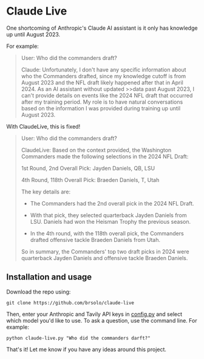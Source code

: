 # Claude Live

One shortcoming of Anthropic's Claude AI assistant is it only has knowledge up until August 2023.

For example:

>User: Who did the commanders draft?
>
>Claude: Unfortunately, I don't have any specific information about who the Commanders drafted, since my knowledge cutoff is from August 2023 and the NFL draft likely happened after that in April 2024. As an AI assistant without updated >>data past August 2023, I can't provide details on events like the 2024 NFL draft that occurred after my training period. My role is to have natural conversations based on the information I was provided during training up until August 2023.

With ClaudeLive, this is fixed!

>User: Who did the commanders draft?
>
>ClaudeLive: Based on the context provided, the Washington Commanders made the following selections in the 2024 NFL Draft:
>
>1st Round, 2nd Overall Pick: Jayden Daniels, QB, LSU
>
>4th Round, 118th Overall Pick: Braeden Daniels, T, Utah
>
>The key details are:
>
>- The Commanders had the 2nd overall pick in the 2024 NFL Draft.
>
>- With that pick, they selected quarterback Jayden Daniels from LSU. Daniels had won the Heisman Trophy the previous season.
>
>- In the 4th round, with the 118th overall pick, the Commanders drafted offensive tackle Braeden Daniels from Utah.
>
>So in summary, the Commanders' top two draft picks in 2024 were quarterback Jayden Daniels and offensive tackle Braeden Daniels.

## Installation and usage

Download the repo using:

```
git clone https://github.com/brsolo/claude-live
```

Then, enter your Anthropic and Tavily API keys in [config.py](/claude-live/config.py) and select which model you'd like to use. To ask a question, use the command line. For example:

```
python claude-live.py "Who did the commanders darft?"
```
That's it! Let me know if you have any ideas around this project.
